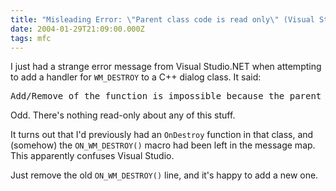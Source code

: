 ```yaml
---
title: "Misleading Error: \"Parent class code is read only\" (Visual Studio.NET)"
date: 2004-01-29T21:09:00.000Z
tags: mfc
---
```

I just had a strange error message from Visual Studio.NET when attempting to add a handler for `WM_DESTROY` to a C++ dialog class. It said:

<pre>Add/Remove of the function is impossible because the parent class code is read only</pre>

Odd. There's nothing read-only about any of this stuff.

It turns out that I'd previously had an `OnDestroy` function in that class, and (somehow) the `ON_WM_DESTROY()` macro had been left in the message map. This apparently confuses Visual Studio.

Just remove the old `ON_WM_DESTROY()` line, and it's happy to add a new one.
